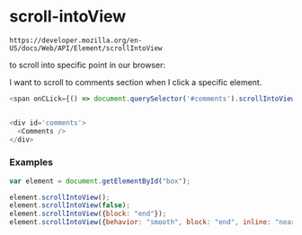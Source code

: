 # scroll-intoView

`https://developer.mozilla.org/en-US/docs/Web/API/Element/scrollIntoView`

to scroll into specific point in our browser:

I want to scroll to comments section when I click a specific element.

```js
<span onCLick={() => document.querySelector('#comments').scrollIntoView({ behavior: 'smooth' })}>go to comments</span>


<div id='comments'>
  <Comments />
</div>
```

### Examples 

```js
var element = document.getElementById("box");

element.scrollIntoView();
element.scrollIntoView(false);
element.scrollIntoView({block: "end"});
element.scrollIntoView({behavior: "smooth", block: "end", inline: "nearest"});
```
